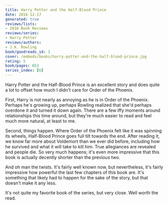 ```yaml
---
title: Harry Potter and the Half-Blood Prince
date: 2016-12-17
generated: true
reviews/lists:
- 2016 Book Reviews
reviews/series:
- Harry Potter
reviews/authors:
- J.K. Rowling
book/goodreads_id: 1
cover: /embeds/books/harry-potter-and-the-half-blood-prince.jpg
rating: 5
book/pages: 652
series_index: [6]
---
```

Harry Potter and the Half-Blood Prince is an excellent story and does quite a lot to offset how much I didn't care for Order of the Phoenix.  

First, Harry is not nearly as annoying as he is in Order of the Phoenix. Perhaps he's growing up, perhaps Rowling realized that she'd perhaps overdone it and turned it down again. There are a few iffy moments around relationships this time around, but they're much easier to read and feel much more natural, at least to me.  

<!--more-->

Second, things happen. Where Order of the Phoenix felt like it was spinning its wheels, Half-Blood Prince goes full tilt towards the end. After reading it, we know far more about Voldemort than we ever did before, including how he survived and what it will take to kill him. True allegiances are revealed and people die. So very much happens; it's even more impressive that this book is actually decently shorter than the previous two.  

And oh man the twists. It's fairly well known now, but nevertheless, it's fairly impressive how powerful the last few chapters of this book are. It's something that likely had to happen for the sake of the story, but that doesn't make it any less.  

It's not quite my favorite book of the series, but very close. Well worth the read.